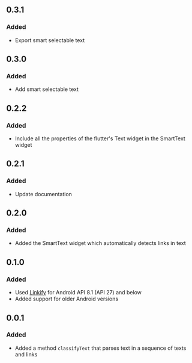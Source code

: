 ## 0.3.1

### Added
* Export smart selectable text

## 0.3.0

### Added
* Add smart selectable text

## 0.2.2

### Added
* Include all the properties of the flutter's Text widget in the SmartText widget

## 0.2.1

### Added
* Update documentation

## 0.2.0

### Added
* Added the SmartText widget which automatically detects links in text

## 0.1.0

### Added
* Used [Linkify](https://developer.android.com/reference/android/text/util/Linkify) for Android API 8.1 (API 27) and below
* Added support for older Android versions

## 0.0.1

### Added
* Added a method `classifyText` that parses text in a sequence of texts and links
